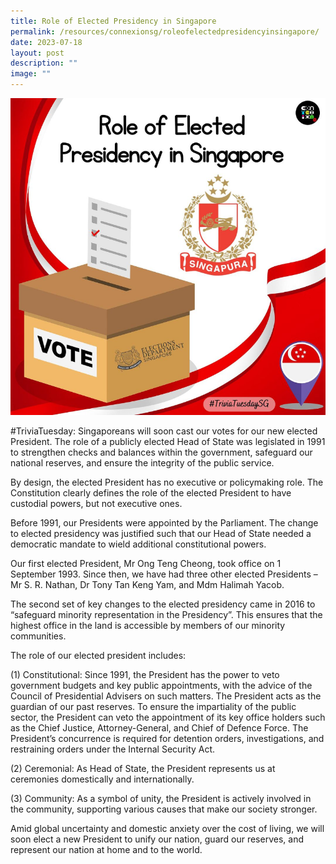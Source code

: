 ```yaml
---
title: Role of Elected Presidency in Singapore
permalink: /resources/connexionsg/roleofelectedpresidencyinsingapore/
date: 2023-07-18
layout: post
description: ""
image: ""
---
```

![](/images/connexionsg/2023/presidency.PNG)


#TriviaTuesday: Singaporeans will soon cast our votes for our new elected President. The role of a publicly elected Head of State was legislated in 1991 to strengthen checks and balances within the government, safeguard our national reserves, and ensure the integrity of the public service.

By design, the elected President has no executive or policymaking role. The Constitution clearly defines the role of the elected President to have custodial powers, but not executive ones.

Before 1991, our Presidents were appointed by the Parliament. The change to elected presidency was justified such that our Head of State needed a democratic mandate to wield additional constitutional powers.

Our first elected President, Mr Ong Teng Cheong, took office on 1 September 1993. Since then, we have had three other elected Presidents – Mr S. R. Nathan, Dr Tony Tan Keng Yam, and Mdm Halimah Yacob.

The second set of key changes to the elected presidency came in 2016 to “safeguard minority representation in the Presidency”. This ensures that the highest office in the land is accessible by members of our minority communities.

The role of our elected president includes:

(1) Constitutional: Since 1991, the President has the power to veto government budgets and key public appointments, with the advice of the Council of Presidential Advisers on such matters. The President acts as the guardian of our past reserves. To ensure the impartiality of the public sector, the President can veto the appointment of its key office holders such as the Chief Justice, Attorney-General, and Chief of Defence Force. The President’s concurrence is required for detention orders, investigations, and restraining orders under the Internal Security Act.

(2) Ceremonial: As Head of State, the President represents us at ceremonies domestically and internationally.

(3) Community: As a symbol of unity, the President is actively involved in the community, supporting various causes that make our society stronger.

Amid global uncertainty and domestic anxiety over the cost of living, we will soon elect a new President to unify our nation, guard our reserves, and represent our nation at home and to the world.